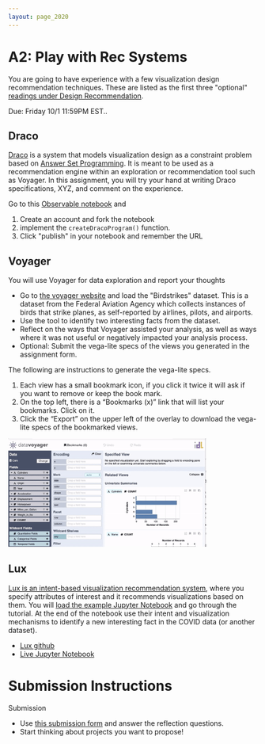 ```yaml
---
layout: page_2020
---
```


# A2: Play with Rec Systems

You are going to have experience with a few visualization design recommendation techniques.  These are listed as the first three "optional" [readings under Design Recommendation](./papers#design).


Due: Friday 10/1 11:59PM EST..

## Draco

[Draco](https://idl.cs.washington.edu/files/2019-Draco-InfoVis.pdf) is a system that models visualization design as a constraint problem based on [Answer Set Programming](https://en.m.wikipedia.org/wiki/Answer_set_programming).  It is meant to be used as a recommendation engine within an exploration or recommendation tool such as Voyager.  In this assignment, you will try your hand at writing Draco specifications, XYZ, and comment on the experience.

Go to this [Observable notebook](https://observablehq.com/d/80b293624d026844) and

1. Create an account and fork the notebook
2. implement the `createDracoProgram()` function.
3. Click "publish" in your notebook and remember the URL

## Voyager

You will use Voyager for data exploration and report your thoughts

* Go to [the voyager website](https://vega.github.io/voyager/) and load the "Birdstrikes" dataset.  This is a dataset from the Federal Aviation Agency which collects instances of birds that strike planes, as self-reported by airlines, pilots, and airports.  
* Use the tool to identify two interesting facts from the dataset.
* Reflect on the ways that Voyager assisted your analysis, as well as ways where it was not useful or negatively impacted your analysis process.
* Optional: Submit the vega-lite specs of the views you generated in the assignment form. 

The following are instructions to generate the vega-lite specs.

1. Each view has a small bookmark icon, if you click it twice it will ask if you want to remove or keep the book mark. 
2. On the top left, there is a “Bookmarks (x)” link that will list your bookmarks.  Click on it.  
3. Click the “Export” on the upper left of the overlay to download the vega-lite specs of the bookmarked views.

<img src="/files/hdisys/voyager export.gif" style="width: 400px;"/>

## Lux

[Lux is an intent-based visualization recommendation system](https://arxiv.org/pdf/2105.00121.pdf), where you specify attributes of interest and it recommends visualizations based on them.    You will [load the example Jupyter Notebook](https://mybinder.org/v2/gh/lux-org/lux-binder/master?urlpath=lab/tree/demo/hpi_covid_demo.ipynb) and go through the tutorial.    At the end of the notebook use their intent and visualization mechanisms to identify a new interesting fact in the COVID data (or another dataset).    


* [Lux github](https://github.com/lux-org/lux)
* [Live Jupyter Notebook](https://mybinder.org/v2/gh/lux-org/lux-binder/master?urlpath=lab/tree/demo/hpi_covid_demo.ipynb)


# Submission Instructions

Submission

* Use [this submission form](https://forms.gle/QbVfT9Vtb1AeJQz9A) and answer the reflection questions.
* Start thinking about projects you want to propose!
